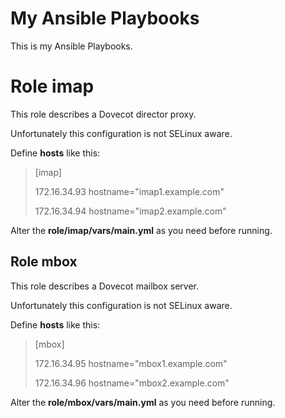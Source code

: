 # My Ansible Playbooks

This is my Ansible Playbooks. 

# Role imap

This role describes a Dovecot director proxy.

Unfortunately this configuration is not SELinux aware.

Define **hosts** like this:

> [imap]
>
> 172.16.34.93 hostname="imap1.example.com"
>
> 172.16.34.94 hostname="imap2.example.com"

Alter the **role/imap/vars/main.yml** as you need before running.

## Role mbox

This role describes a Dovecot mailbox server.

Unfortunately this configuration is not SELinux aware.

Define **hosts** like this:

> [mbox]
>
> 172.16.34.95 hostname="mbox1.example.com"
>
> 172.16.34.96 hostname="mbox2.example.com"

Alter the **role/mbox/vars/main.yml** as you need before running.
